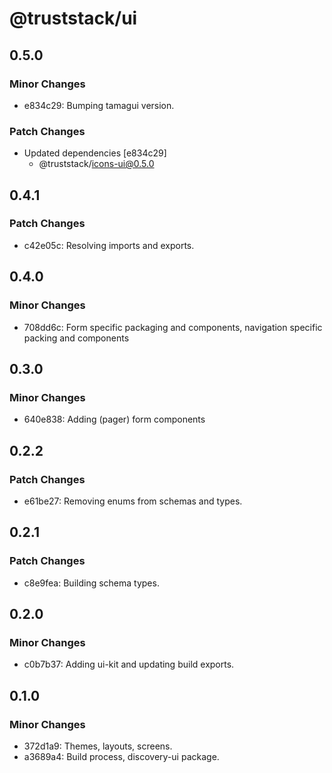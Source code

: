 # @truststack/ui

## 0.5.0

### Minor Changes

- e834c29: Bumping tamagui version.

### Patch Changes

- Updated dependencies [e834c29]
  - @truststack/icons-ui@0.5.0

## 0.4.1

### Patch Changes

- c42e05c: Resolving imports and exports.

## 0.4.0

### Minor Changes

- 708dd6c: Form specific packaging and components, navigation specific packing and components

## 0.3.0

### Minor Changes

- 640e838: Adding (pager) form components

## 0.2.2

### Patch Changes

- e61be27: Removing enums from schemas and types.

## 0.2.1

### Patch Changes

- c8e9fea: Building schema types.

## 0.2.0

### Minor Changes

- c0b7b37: Adding ui-kit and updating build exports.

## 0.1.0

### Minor Changes

- 372d1a9: Themes, layouts, screens.
- a3689a4: Build process, discovery-ui package.
